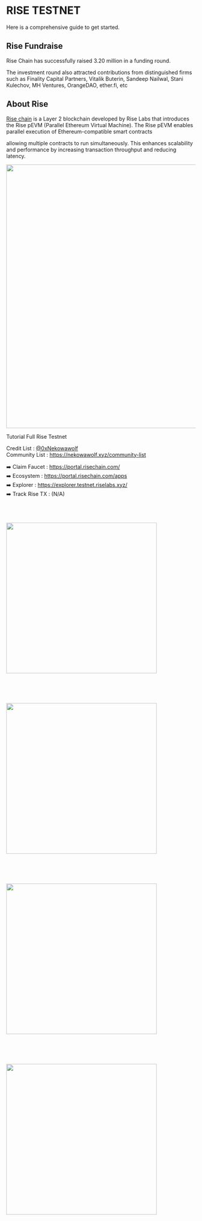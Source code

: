 # RISE TESTNET <br>
Here is a comprehensive guide to get started.

## Rise Fundraise <br>

Rise Chain has successfully raised 3.20 million in a funding round.<br>

The investment round also attracted contributions from distinguished firms such as Finality Capital Partners, Vitalik Buterin, Sandeep Nailwal, Stani Kulechov, MH Ventures, OrangeDAO, ether.fi, etc <br>

## About Rise

<a href="https://x.com/rise_chain" target="_blank">Rise chain</a> is a Layer 2 blockchain developed by Rise Labs that introduces the Rise pEVM (Parallel Ethereum Virtual Machine). The Rise pEVM enables parallel execution of Ethereum-compatible smart contracts <br>

allowing multiple contracts to run simultaneously. This enhances scalability and performance by increasing transaction throughput and reducing latency. <br>

<img src="https://raw.githubusercontent.com/nekowawolf/airdrop-list/main/img/rise-img/rise.jpg" alt="" width="700"> <br>

Tutorial Full Rise Testnet <br>

Credit List : <a href="https://x.com/0xNekowawolf" target="_blank">@0xNekowawolf</a> <br>
Community List : https://nekowawolf.xyz/community-list

➡️ Claim Faucet : https://portal.risechain.com/ <br>
➡️ Ecosystem : https://portal.risechain.com/apps <br>
➡️ Explorer : https://explorer.testnet.riselabs.xyz/ <br> 
➡️ Track Rise TX : (N/A) <br> 

<br>
<br>

<img src="https://raw.githubusercontent.com/nekowawolf/airdrop-list/main/img/rise-img/faucet_rise.png" alt="" width="400"> <br>

<br>







<br>
<br>

<img src="https://raw.githubusercontent.com/nekowawolf/airdrop-list/main/img/rise-img/dex_rise.png" alt="" width="400"> <br>

<br>








<br>
<br>

<img src="https://raw.githubusercontent.com/nekowawolf/airdrop-list/main/img/rise-img/nft_rise.png" alt="" width="400"> <br>

<br>








<br>
<br>

<img src="https://raw.githubusercontent.com/nekowawolf/airdrop-list/main/img/rise-img/testnet_rise.png" alt="" width="400"> <br>

<br>



















